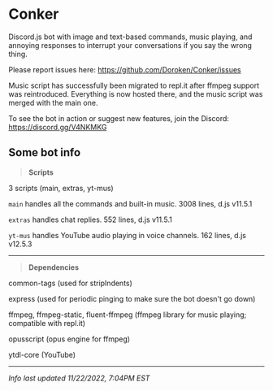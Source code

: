 # Conker
Discord.js bot with image and text-based commands, music playing, and annoying responses to interrupt your conversations if you say the wrong thing.

Please report issues here: https://github.com/Doroken/Conker/issues


Music script has successfully been migrated to repl.it after ffmpeg support was reintroduced. Everything is now hosted there, and the music script was merged with the main one.

To see the bot in action or suggest new features, join the Discord: https://discord.gg/V4NKMKG


## Some bot info

> **Scripts**

3 scripts (main, extras, yt-mus)

`main` handles all the commands and built-in music. 3008 lines, d.js v11.5.1

`extras` handles chat replies. 552 lines, d.js v11.5.1

`yt-mus` handles YouTube audio playing in voice channels. 162 lines, d.js v12.5.3


_________________


> **Dependencies**

common-tags (used for stripIndents)

express (used for periodic pinging to make sure the bot doesn't go down)

ffmpeg, ffmpeg-static, fluent-ffmpeg (ffmpeg library for music playing; compatible with repl.it)

opusscript (opus engine for ffmpeg)

ytdl-core (YouTube)



_________________
*Info last updated 11/22/2022, 7:04PM EST*
